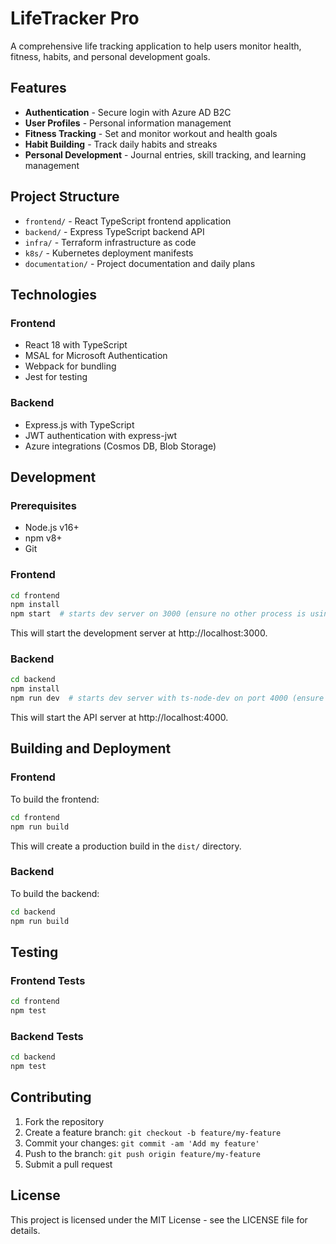 # LifeTracker Pro

A comprehensive life tracking application to help users monitor health, fitness, habits, and personal development goals.

## Features

- **Authentication** - Secure login with Azure AD B2C
- **User Profiles** - Personal information management
- **Fitness Tracking** - Set and monitor workout and health goals
- **Habit Building** - Track daily habits and streaks
- **Personal Development** - Journal entries, skill tracking, and learning management

## Project Structure

- `frontend/` - React TypeScript frontend application
- `backend/` - Express TypeScript backend API
- `infra/` - Terraform infrastructure as code
- `k8s/` - Kubernetes deployment manifests
- `documentation/` - Project documentation and daily plans

## Technologies

### Frontend
- React 18 with TypeScript
- MSAL for Microsoft Authentication
- Webpack for bundling
- Jest for testing

### Backend
- Express.js with TypeScript
- JWT authentication with express-jwt
- Azure integrations (Cosmos DB, Blob Storage)

## Development

### Prerequisites
- Node.js v16+
- npm v8+
- Git

### Frontend

```bash
cd frontend
npm install
npm start  # starts dev server on 3000 (ensure no other process is using port 3000)
```

This will start the development server at http://localhost:3000.

### Backend

```bash
cd backend
npm install
npm run dev  # starts dev server with ts-node-dev on port 4000 (ensure port 4000 is free)
```

This will start the API server at http://localhost:4000.

## Building and Deployment

### Frontend

To build the frontend:

```bash
cd frontend
npm run build
```

This will create a production build in the `dist/` directory.

### Backend

To build the backend:

```bash
cd backend
npm run build
```

## Testing

### Frontend Tests

```bash
cd frontend
npm test
```

### Backend Tests

```bash
cd backend
npm test
```

## Contributing

1. Fork the repository
2. Create a feature branch: `git checkout -b feature/my-feature`
3. Commit your changes: `git commit -am 'Add my feature'`
4. Push to the branch: `git push origin feature/my-feature`
5. Submit a pull request

## License

This project is licensed under the MIT License - see the LICENSE file for details. 